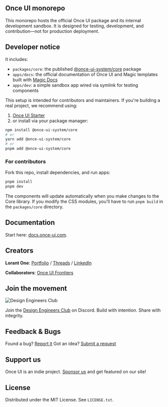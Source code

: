 ## Once UI monorepo

This monorepo hosts the official Once UI package and its internal development sandbox. It is designed for testing, development, and contribution—not for production deployment.

## Developer notice

It includes:

- `packages/core`: the published [@once-ui-system/core](https://www.npmjs.com/package/@once-ui-system/core) package
- `apps/docs`: the official documentation of Once UI and Magic templates built with [Magic Docs](https://once-ui.com/products/magic-docs)
- `apps/dev`: a simple sandbox app wired via symlink for testing components

This setup is intended for contributors and maintainers.
If you're building a real project, we recommend using:

1. [Once UI Starter](https://github.com/once-ui-system/nextjs-starter)
2. or install via your package manager:

```bash
npm install @once-ui-system/core
# or
yarn add @once-ui-system/core
# or
pnpm add @once-ui-system/core
```

### For contributors

Fork this repo, install dependencies, and run apps:

```bash
pnpm install
pnpm dev
```

The components will update automatically when you make changes to the Core library. If you modify the CSS modules, you'll have to run `pnpm build` in the `packages/core` directory.

## Documentation

Start here: [docs.once-ui.com](https://docs.once-ui.com/once-ui/quick-start).

## Creators

**Lorant One**: [Portfolio](https://lorant.one) / [Threads](https://www.threads.net/@lorant.one) / [LinkedIn](https://www.linkedin.com/in/lorant-one/)

**Collaborators**: [Once UI Frontiers](https://once-ui.com/about)

## Join the movement

![Design Engineers Club](https://docs.once-ui.com/images/docs/vibe-coding-dark.jpg)

Join the [Design Engineers Club](https://discord.com/invite/5EyAQ4eNdS) on Discord. Build with intention. Share with integrity.

## Feedback & Bugs

Found a bug? [Report it](https://github.com/once-ui-system/core/issues/new?labels=bug&template=bug_report.md)
Got an idea? [Submit a request](https://github.com/once-ui-system/core/issues/new?labels=feature%20request&template=feature_request.md)

## Support us

Once UI is an indie project. [Sponsor us](https://github.com/sponsors/once-ui-system) and get featured on our site!

## License

Distributed under the MIT License. See `LICENSE.txt`.